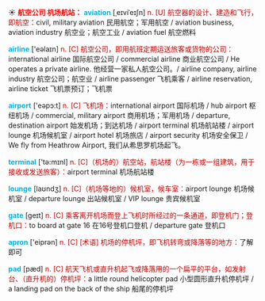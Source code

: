☀ <font color="red">**航空公司 机场航站：**</font>
<font color="sky blue">**aviation**</font> [ˌeɪviˈeɪʃn]
<font color="#c00000">n. [U] 航空器的设计、建造和飞行，即航空：</font>civil, military aviation 民用航空；军用航空 / aviation business, aviation industry 航空业；航空工业 / aviation fuel 航空燃料

<font color="sky blue">**airline**</font> ['eəlaɪn] 
<font color="#c00000">n. [C] 航空公司，即用航班定期运送旅客或货物的公司：</font>international airline 国际航空公司 / commercial airline 商业航空公司 / He operates a private airline. 他经营一家私人航空公司。/ airline company, airline industry 航空公司；航空业 / airline passenger 飞机乘客 / airline reservation, airline ticket 飞机票预订；飞机票

<font color="sky blue">**airport**</font> ['eəpɔ:t] 
<font color="#c00000">n. [C] 飞机场：</font>international airport 国际机场 / hub airport 枢纽机场 / commercial, military airport 商用机场；军用机场 / departure, destination airport 始发机场；到达机场 / airport terminal 机场航站楼 / airport lounge 机场候机室 / airport hotel 机场旅店 / airport security 机场安全保卫 / We fly from Heathrow Airport, 我们从希思罗机场起飞。

<font color="sky blue">**terminal**</font> ['tə:mɪnl] 
<font color="#c00000">n. [C]（机场的）航空站，航站楼（为一栋或一组建筑，用于接收或发送旅客）：</font>airport terminal 机场航站楼

<font color="sky blue">**lounge**</font> [laʊndӡ] 
<font color="#c00000">n. [C]（机场等地的）候机室，候车室：</font>airport lounge 机场候机室 / departure lounge 出站候机室 / VIP lounge 贵宾候机室

<font color="sky blue">**gate**</font> [ɡeɪt] 
<font color="#c00000">n. [C] 乘客离开机场而登上飞机时所经过的一条通道，即登机门；登机口：</font>to board at gate 16 在16号登机口登机 / departure gate 登机口

<font color="sky blue">**apron**</font> ['eiprən] 
<font color="#c00000">n. [C] [术语] 机场的停机坪，即飞机转弯或降落等的地方：</font>了解即可
           
<font color="sky blue">**pad**</font> [pæd]
<font color="#c00000">n. [C] 航天飞机或直升机起飞或降落用的一个扁平的平台，如发射台、（直升机的）停机坪：</font>a little round helicopter pad 小型圆形直升机停机坪 / a landing pad on the back of the ship 船尾的停机坪